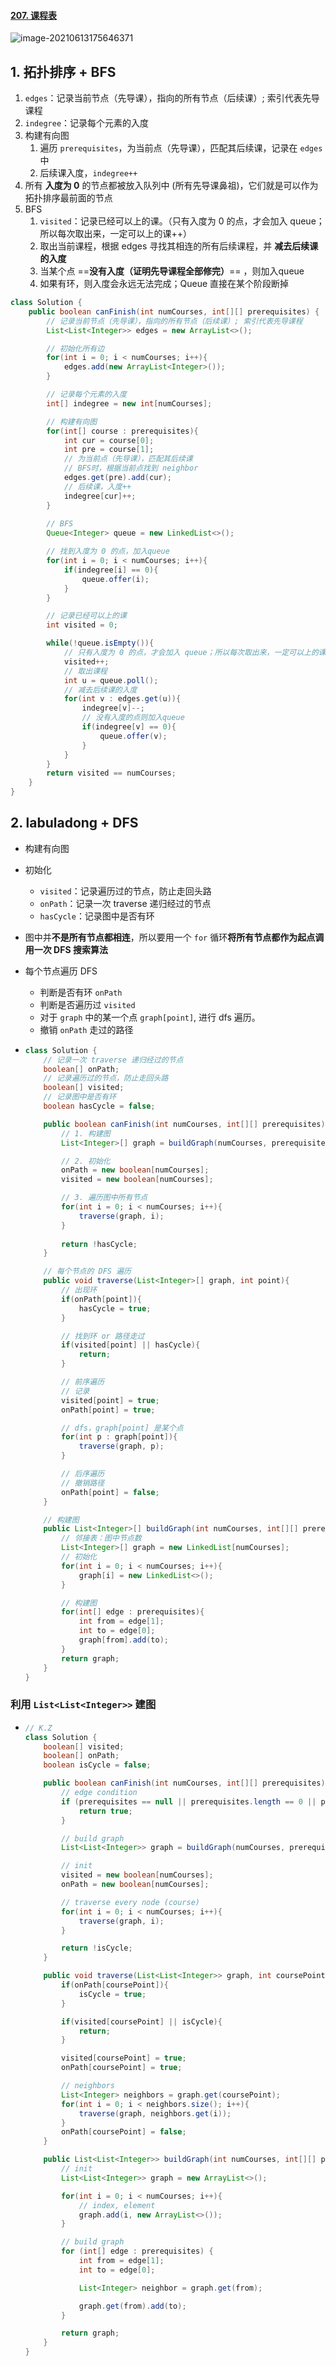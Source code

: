 #### [207. 课程表](https://leetcode-cn.com/problems/course-schedule/)

![image-20210613175646371](https://raw.githubusercontent.com/TWDH/Leetcode-From-Zero/pictures/img/image-20210613175646371.png)

## 1. 拓扑排序 + BFS

1. `edges`：记录当前节点（先导课），指向的所有节点（后续课）; 索引代表先导课程
2. `indegree`：记录每个元素的入度
3. 构建有向图
   1. 遍历 `prerequisites`，为当前点（先导课），匹配其后续课，记录在 `edges` 中
   2. 后续课入度，`indegree++`
4. 所有 **入度为 0** 的节点都被放入队列中 (所有先导课鼻祖)，它们就是可以作为拓扑排序最前面的节点
5. BFS
   1. `visited`：记录已经可以上的课。（只有入度为 0 的点，才会加入 queue；所以每次取出来，一定可以上的课++）
   2. 取出当前课程，根据 edges 寻找其相连的所有后续课程，并 **减去后续课的入度**
   3. 当某个点 ==**没有入度（证明先导课程全部修完）**== ，则加入queue
   4. 如果有环，则入度会永远无法完成；Queue 直接在某个阶段断掉

```java
class Solution {
    public boolean canFinish(int numCourses, int[][] prerequisites) {
        // 记录当前节点（先导课），指向的所有节点（后续课）; 索引代表先导课程
        List<List<Integer>> edges = new ArrayList<>();

        // 初始化所有边
        for(int i = 0; i < numCourses; i++){
            edges.add(new ArrayList<Integer>());
        }

        // 记录每个元素的入度
        int[] indegree = new int[numCourses];

        // 构建有向图
        for(int[] course : prerequisites){
            int cur = course[0];
            int pre = course[1];
            // 为当前点（先导课），匹配其后续课
            // BFS时，根据当前点找到 neighbor
            edges.get(pre).add(cur);
            // 后续课，入度++
            indegree[cur]++;
        }
        
        // BFS
        Queue<Integer> queue = new LinkedList<>();

        // 找到入度为 0 的点，加入queue
        for(int i = 0; i < numCourses; i++){
            if(indegree[i] == 0){
                queue.offer(i);
            }
        }

        // 记录已经可以上的课
        int visited = 0;

        while(!queue.isEmpty()){
            // 只有入度为 0 的点，才会加入 queue；所以每次取出来，一定可以上的课++
            visited++;
            // 取出课程
            int u = queue.poll();
            // 减去后续课的入度
            for(int v : edges.get(u)){
                indegree[v]--;
                // 没有入度的点则加入queue
                if(indegree[v] == 0){
                    queue.offer(v);
                }
            }
        }
        return visited == numCourses;
    }
}
```

## 2. labuladong + DFS

- 构建有向图

- 初始化

  - `visited`：记录遍历过的节点，防止走回头路
  - `onPath`：记录一次 traverse 递归经过的节点
  - `hasCycle`：记录图中是否有环

- 图中并**不是所有节点都相连**，所以要用一个 `for` 循环**将所有节点都作为起点调用一次 DFS 搜索算法**

- 每个节点遍历 DFS

  - 判断是否有环 `onPath`
  - 判断是否遍历过 `visited`
  - 对于 `graph` 中的某一个点 `graph[point]`, 进行 dfs 遍历。
  - 撤销 `onPath` 走过的路径

- ```java
  class Solution {
      // 记录一次 traverse 递归经过的节点
      boolean[] onPath;
      // 记录遍历过的节点，防止走回头路
      boolean[] visited;
      // 记录图中是否有环
      boolean hasCycle = false;
  
      public boolean canFinish(int numCourses, int[][] prerequisites) {
          // 1. 构建图
          List<Integer>[] graph = buildGraph(numCourses, prerequisites);
  
          // 2. 初始化
          onPath = new boolean[numCourses];
          visited = new boolean[numCourses];
  
          // 3. 遍历图中所有节点
          for(int i = 0; i < numCourses; i++){
              traverse(graph, i);
          }
          
          return !hasCycle;
      }
  
      // 每个节点的 DFS 遍历
      public void traverse(List<Integer>[] graph, int point){
          // 出现环
          if(onPath[point]){
              hasCycle = true;
          }
  
          // 找到环 or 路径走过
          if(visited[point] || hasCycle){
              return;
          }
  
          // 前序遍历
          // 记录
          visited[point] = true;
          onPath[point] = true;
  
          // dfs，graph[point] 是某个点
          for(int p : graph[point]){
              traverse(graph, p);
          }
  
          // 后序遍历
          // 撤销路径
          onPath[point] = false;
      }
  
      // 构建图
      public List<Integer>[] buildGraph(int numCourses, int[][] prerequisites){
          // 邻接表：图中节点数
          List<Integer>[] graph = new LinkedList[numCourses];
          // 初始化
          for(int i = 0; i < numCourses; i++){
              graph[i] = new LinkedList<>();
          }
  
          // 构建图
          for(int[] edge : prerequisites){
              int from = edge[1];
              int to = edge[0];
              graph[from].add(to);
          }
          return graph;
      }
  }
  ```

### 利用 `List<List<Integer>>` 建图

- ```java
  // K.Z
  class Solution {
      boolean[] visited;
      boolean[] onPath;
      boolean isCycle = false;
  
      public boolean canFinish(int numCourses, int[][] prerequisites) {
          // edge condition
          if (prerequisites == null || prerequisites.length == 0 || prerequisites[0] == null || prerequisites[0].length == 0) {
              return true;
          }
  
          // build graph
          List<List<Integer>> graph = buildGraph(numCourses, prerequisites);
  
          // init
          visited = new boolean[numCourses];
          onPath = new boolean[numCourses];
  
          // traverse every node (course)
          for(int i = 0; i < numCourses; i++){
              traverse(graph, i);
          }
  
          return !isCycle;
      }
  
      public void traverse(List<List<Integer>> graph, int coursePoint) {
          if(onPath[coursePoint]){
              isCycle = true;
          }
  
          if(visited[coursePoint] || isCycle){
              return;
          }
  
          visited[coursePoint] = true;
          onPath[coursePoint] = true;
  
          // neighbors
          List<Integer> neighbors = graph.get(coursePoint);
          for(int i = 0; i < neighbors.size(); i++){
              traverse(graph, neighbors.get(i));
          }
          onPath[coursePoint] = false;
      }
  
      public List<List<Integer>> buildGraph(int numCourses, int[][] prerequisites) {
          // init
          List<List<Integer>> graph = new ArrayList<>();
  
          for(int i = 0; i < numCourses; i++){
              // index, element
              graph.add(i, new ArrayList<>());
          }
  
          // build graph
          for (int[] edge : prerequisites) {
              int from = edge[1];
              int to = edge[0];
  
              List<Integer> neighbor = graph.get(from);
  
              graph.get(from).add(to);
          }
  
          return graph;
      }
  }
  ```





































